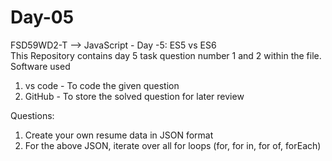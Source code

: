 # Day-05
FSD59WD2-T --> JavaScript - Day -5: ES5 vs ES6  
This Repository contains day 5 task question number 1 and 2 within the file. 
Software used  
1. vs code - To code the given question 
2. GitHub - To store the solved question for later review

Questions:  
1. Create your own resume data in JSON format
2. For the above JSON, iterate over all for loops (for, for in, for of, forEach)
